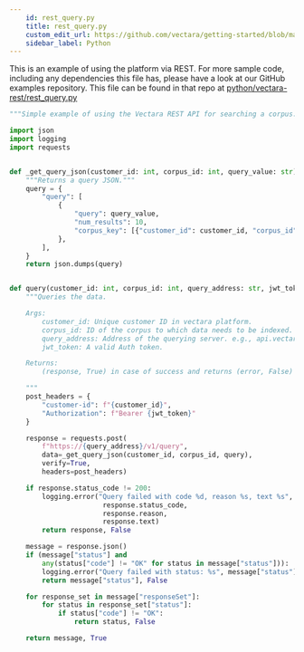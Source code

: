 ```yaml
---
    id: rest_query.py
    title: rest_query.py
    custom_edit_url: https://github.com/vectara/getting-started/blob/main/language-examples/python/vectara-rest/rest_query.py
    sidebar_label: Python
---
```


This is an example of using the platform via REST.  For more sample code, including any dependencies this file has, please have a look at our GitHub examples repository.  This file can be found in that repo at <a href="https://github.com/vectara/getting-started/tree/main/language-examples/python/vectara-rest/rest_query.py">python/vectara-rest/rest_query.py</a>

```py title="python/vectara-rest/rest_query.py"
"""Simple example of using the Vectara REST API for searching a corpus."""

import json
import logging
import requests


def _get_query_json(customer_id: int, corpus_id: int, query_value: str):
    """Returns a query JSON."""
    query = {
        "query": [
            {
                "query": query_value,
                "num_results": 10,
                "corpus_key": [{"customer_id": customer_id, "corpus_id": corpus_id}],
            },
        ],
    }
    return json.dumps(query)


def query(customer_id: int, corpus_id: int, query_address: str, jwt_token: str, query: str):
    """Queries the data.

    Args:
        customer_id: Unique customer ID in vectara platform.
        corpus_id: ID of the corpus to which data needs to be indexed.
        query_address: Address of the querying server. e.g., api.vectara.io
        jwt_token: A valid Auth token.

    Returns:
        (response, True) in case of success and returns (error, False) in case of failure.

    """
    post_headers = {
        "customer-id": f"{customer_id}",
        "Authorization": f"Bearer {jwt_token}"
    }

    response = requests.post(
        f"https://{query_address}/v1/query",
        data=_get_query_json(customer_id, corpus_id, query),
        verify=True,
        headers=post_headers)

    if response.status_code != 200:
        logging.error("Query failed with code %d, reason %s, text %s",
                       response.status_code,
                       response.reason,
                       response.text)
        return response, False

    message = response.json()
    if (message["status"] and
        any(status["code"] != "OK" for status in message["status"])):
        logging.error("Query failed with status: %s", message["status"])
        return message["status"], False

    for response_set in message["responseSet"]:
        for status in response_set["status"]:
            if status["code"] != "OK":
                return status, False

    return message, True

```
